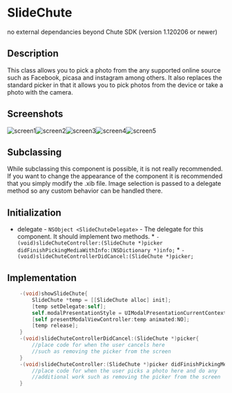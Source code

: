 SlideChute
==============

no external dependancies beyond Chute SDK (version 1.120206 or newer)

Description
-----------

This class allows you to pick a photo from the any supported online source such as Facebook, picasa and instagram among others.  It also replaces the standard picker in that it allows you to pick photos from the device or take a photo with the camera.

Screenshots
-----------
![screen1](https://github.com/chute/chute-ios-components/raw/master/components/SlideChute/screenshots/screen1.png)![screen2](https://github.com/chute/chute-ios-components/raw/master/components/SlideChute/screenshots/screen2.png)![screen3](https://github.com/chute/chute-ios-components/raw/master/components/SlideChute/screenshots/screen3.png)![screen4](https://github.com/chute/chute-ios-components/raw/master/components/SlideChute/screenshots/screen4.png)![screen5](https://github.com/chute/chute-ios-components/raw/master/components/SlideChute/screenshots/screen5.png)

Subclassing
-----------

While subclassing this component is possible, it is not really recommended.  If you want to change the appearance of the component it is recommended that you simply modify the .xib file.  Image selection is passed to a delegate method so any custom behavior can be handled there.

Initialization
--------------

 *   delegate - `NSObject <SlideChuteDelegate>` - The delegate for this component.  It should implement two methods.
    *  `-(void)slideChuteController:(SlideChute *)picker didFinishPickingMediaWithInfo:(NSDictionary *)info;`
    *  `-(void)slideChuteControllerDidCancel:(SlideChute *)picker;`


Implementation
--------------


```objective-c
    -(void)showSlideChute{
	    SlideChute *temp = [[SlideChute alloc] init];
	    [temp setDelegate:self];
	    self.modalPresentationStyle = UIModalPresentationCurrentContext;
	    [self presentModalViewController:temp animated:NO];
	    [temp release];
	}
	-(void)slideChuteControllerDidCancel:(SlideChute *)picker{
	    //place code for when the user cancels here
	    //such as removing the picker from the screen
	}
	-(void)slideChuteController:(SlideChute *)picker didFinishPickingMediaWithInfo:(NSDictionary *)info{
	    //place code for when the user picks a photo here and do any
	    //additional work such as removing the picker from the screen
	}
```
